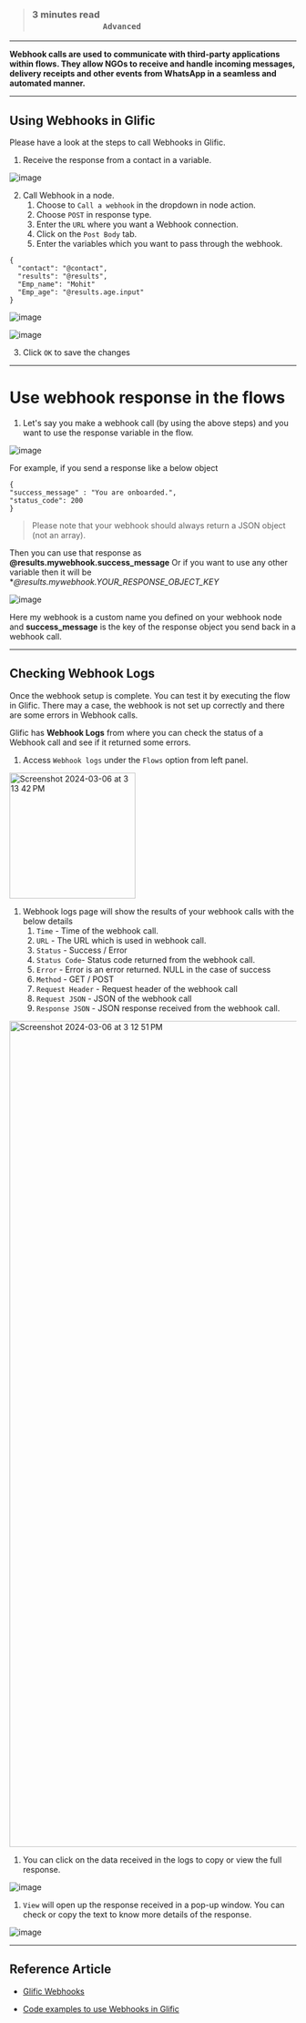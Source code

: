 > ### **3 minutes read &nbsp; &nbsp; &nbsp; &nbsp; &nbsp; &nbsp; &nbsp; &nbsp; &nbsp; &nbsp; &nbsp; &nbsp; &nbsp; &nbsp; &nbsp; &nbsp; &nbsp; &nbsp; &nbsp; &nbsp; &nbsp; &nbsp; &nbsp; &nbsp; &nbsp; &nbsp; &nbsp; &nbsp; &nbsp; &nbsp; &nbsp; &nbsp; &nbsp; &nbsp; &nbsp; &nbsp; &nbsp; &nbsp; &nbsp; &nbsp; &nbsp; &nbsp; &nbsp; &nbsp; &nbsp; &nbsp; &nbsp; &nbsp; &nbsp; &nbsp; &nbsp; &nbsp; &nbsp; &nbsp; &nbsp; &nbsp; &nbsp; &nbsp; &nbsp; &nbsp; `Advanced`**
___

**Webhook calls are used to communicate with third-party applications within flows. They allow NGOs to receive and handle incoming messages, delivery receipts and other events from WhatsApp in a seamless and automated manner.**

___
## Using Webhooks in Glific

Please have a look at the steps to call Webhooks in Glific.

1. Receive the response from a contact in a variable.

![image](https://user-images.githubusercontent.com/32592458/212661318-ed2b2fa8-2f4a-4b6b-a2f3-7c00b8aa36d2.png)

2. Call Webhook in a node.
    1. Choose to `Call a webhook` in the dropdown in node action.
    1. Choose `POST` in response type.
    1. Enter the `URL` where you want a Webhook connection.
    1. Click on the `Post Body` tab.
    1. Enter the variables which you want to pass through the webhook.

```
{
  "contact": "@contact",
  "results": "@results",
  "Emp_name": "Mohit"
  "Emp_age": "@results.age.input"
}
```

![image](https://user-images.githubusercontent.com/32592458/212661350-bf2ce325-4fbf-4882-b947-10f7eb660f3f.png)



![image](https://user-images.githubusercontent.com/32592458/212661387-ebb6e6c4-b675-4a26-ada3-d816f39c1f70.png)

3. Click `OK` to save the changes


___
# Use webhook response in the flows

1. Let&#39;s say you make a webhook call (by using the above steps) and you want to use the response variable in the flow. 

![image](https://user-images.githubusercontent.com/32592458/212661423-cdbd967e-d435-48b3-982f-fe59cf08f51a.png)



For example, if you send a response like a below object

```
{
"success_message" : "You are onboarded.",
"status_code": 200
}
```

> Please note that your webhook should always return a JSON object (not an array). 

Then you can use that response as **@results.mywebhook.success_message** Or if you want to use any other variable then it will be **@results.mywebhook.*YOUR_RESPONSE_OBJECT_KEY**

![image](https://user-images.githubusercontent.com/32592458/212661557-e5e73775-1c71-4ea9-b2f2-81cf809db3ba.png)



Here my webhook is a custom name you defined on your webhook node and **success_message**  is the key of the response object you send back in a webhook call.

___
## Checking Webhook Logs

Once the webhook setup is complete. You can test it by executing the flow in Glific. There may a case, the webhook is not set up correctly and there are some errors in Webhook calls.

Glific has **Webhook Logs** from where you can check the status of a Webhook call and see if it returned some errors.

1. Access `Webhook logs` under the `Flows` option from left panel.

<img width="221" alt="Screenshot 2024-03-06 at 3 13 42 PM" src="https://github.com/glific/docs/assets/141305477/179b8f35-1f72-499b-8271-9488d0eedbac" />


1. Webhook logs page will show the results of your webhook calls with the below details
    1. `Time`  - Time of the webhook call.
    1. `URL` - The URL which is used in webhook call.
    1. `Status` - Success / Error
    1. `Status Code`- Status code returned from the webhook call. 
    1. `Error` - Error is an error returned. NULL in the case of success
    1. `Method` - GET / POST
    1. `Request Header` - Request header of the webhook call
    1. `Request JSON` - JSON of the webhook call
    1. `Response JSON` - JSON response received from the webhook call.

<img width="1451" alt="Screenshot 2024-03-06 at 3 12 51 PM" src="https://github.com/glific/docs/assets/141305477/d7f9dffe-2294-42e3-9b93-8bc3bfa38c38" />

1. You can click on the data received in the logs to copy or view the full response.

![image](https://user-images.githubusercontent.com/32592458/212661790-0d79be95-c208-4e49-9f4c-5ff56c1b1a65.png)

1. `View` will open up the response received in a pop-up window. You can check or copy the text to know more details of the response.

![image](https://user-images.githubusercontent.com/32592458/212661806-2bdf38df-5791-492e-9c4f-a6c3fc7e919b.png)
___

## Reference Article

- [Glific Webhooks](https://glific.github.io/slate/#webhooks)

- [Code examples to use Webhooks in Glific](https://github.com/glific/recipes)
